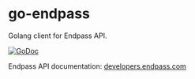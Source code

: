# go-endpass
Golang client for Endpass API.

[![GoDoc](https://godoc.org/github.com/endpass/go-endpass?status.svg)](https://godoc.org/github.com/endpass/go-endpass)

Endpass API documentation: [developers.endpass.com](https://developers.endpass.com)
